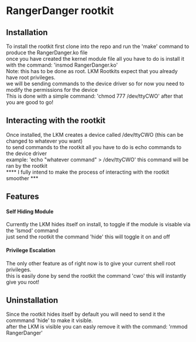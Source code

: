 <h1> RangerDanger rootkit </h1>

<h2>Installation</h2>

<p1>
  To install the rootkit first clone into the repo and run the 'make' command to produce the RangerDanger.ko file<br />
  once you have created the kernel module file all you have to do is install it with the command: 'insmod RangerDanger.ko'<br />
  Note: this has to be done as root. LKM Rootkits expect that you already have root privileges.<br />
  we will be sending commands to the device driver so for now you need to modify the permissions for the device<br />
  This is done with a simple command: 'chmod 777 /dev/ttyCWO' after that you are good to go!<br />
</p1>

<h2>Interacting with the rootkit</h2>

<p1>
  Once installed, the LKM creates a device called /dev/ttyCWO (this can be changed to whatever you want)<br />
  to send commands to the rootkit all you have to do is echo commands to the device driver<br />
  example: 'echo "whatever command" > /dev/ttyCWO' this command will be ran by the rootkit<br />
  **** I fully intend to make the process of interacting with the rootkit smoother ***
</p1>

<h2>Features</h2>

<h4>Self Hiding Module</h4>
  <p1>
    Currently the LKM hides itself on install, to toggle if the module is visable via the 'lsmod' command<br />
    just send the rootkit the command 'hide' this will toggle it on and off
  </p1>
<h4>Privilege Escalation</h4>
  <p1>
    The only other feature as of right now is to give your current shell root privileges.<br />
    this is easily done by send the rootkit the command 'cwo' this will instantly give you root!
  </p1>
  
<h2>Uninstallation</h2>
<p1>
  Since the rootkit hides itself by default you will need to send it the commmand 'hide' to make it visible.<br />
  after the LKM is visible you can easly remove it with the command: 'rmmod RangerDanger'
</p1>
